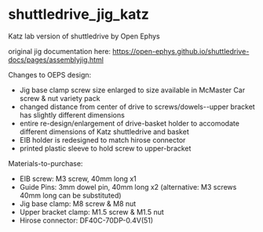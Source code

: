 # shuttledrive_jig_katz
Katz lab version of shuttledrive by Open Ephys

original jig documentation here: https://open-ephys.github.io/shuttledrive-docs/pages/assemblyjig.html

Changes to OEPS design:
* Jig base clamp screw size enlarged to size available in McMaster Car screw & nut variety pack
* changed distance from center of drive to screws/dowels--upper bracket has slightly different dimensions
* entire re-design/enlargement of drive-basket holder to accomodate different dimensions of Katz shuttledrive and basket
* EIB holder is redesigned to match hirose connector
* printed plastic sleeve to hold screw to upper-bracket

Materials-to-purchase:
* EIB screw: M3 screw, 40mm long x1
* Guide Pins: 3mm dowel pin, 40mm long x2 (alternative: M3 screws 40mm long can be substituted)
* Jig base clamp: M8 screw & M8 nut
* Upper bracket clamp: M1.5 screw & M1.5 nut
* Hirose connector: DF40C-70DP-0.4V(51)

